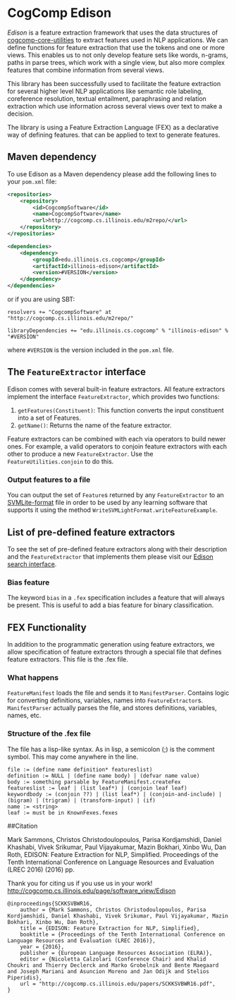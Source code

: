 # CogComp Edison

*Edison* is a feature extraction framework that uses the data structures of [cogcomp-core-utilities](../core-utilities/README.md)
to extract features used in NLP applications.
We can define functions for feature extraction that use the tokens and one or more views. 
This enables us to not only develop feature sets like words, n-grams, paths in parse trees, which work with a single view, 
but also more complex features that combine information from several views.

This library has been successfully used to facilitate the feature extraction for several higher level
NLP applications like semantic role labeling, coreference
resolution, textual entailment, paraphrasing and relation
extraction which use information across several views over text to
make a decision.

The library is using a Feature Extraction Language (FEX) as a declarative way of defining features. 
that can be applied to text to generate features. 

## Maven dependency
To use Edison as a Maven dependency please add the following lines to your `pom.xml` file:
```xml
<repositories>
    <repository>
        <id>CogcompSoftware</id>
        <name>CogcompSoftware</name>
        <url>http://cogcomp.cs.illinois.edu/m2repo/</url>
    </repository>
</repositories>

<dependencies>
    <dependency>
        <groupId>edu.illinois.cs.cogcomp</groupId>
        <artifactId>illinois-edison</artifactId>
        <version>#VERSION</version>
    </dependency>
</dependencies>
```

or if you are using SBT:
```
resolvers += "CogcompSoftware" at "http://cogcomp.cs.illinois.edu/m2repo/"

libraryDependencies += "edu.illinois.cs.cogcomp" % "illinois-edison" % "#VERSION"
```

where `#VERSION` is the version included in the `pom.xml` file. 

## The `FeatureExtractor` interface
Edison comes with several built-in feature extractors. 
All feature extractors implement the interface `FeatureExtractor`, which provides two functions:

   1. `getFeatures(Constituent)`: This function converts the input constituent into a set of Features.
   2. `getName()`: Returns the name of the feature extractor.

Feature extractors can be combined with each via operators to build newer ones. 
For example, a valid operators to conjoin feature extractors with each other to 
produce a new `FeatureExtractor`. Use the `FeatureUtilities.conjoin` to do this.

### Output features to a file
You can output the set of `Feature`s returned by any `FeatureExtractor` to an [SVMLite-format](http://svmlight.joachims.org) 
file in order to be used by any learning software that supports it using the method 
`WriteSVMLightFormat.writeFeatureExample`.

## List of pre-defined feature extractors
To see the set of pre-defined feature extractors along
with their description and the `FeatureExtractor` that implements
them please visit our [Edison search interface](http://bilbo.cs.illinois.edu:5900). 

### Bias feature
The keyword `bias` in a `.fex` specification includes a feature
that will always be present. This is useful to add a bias feature
for binary classification.

## FEX Functionality

In addition to the programmatic generation using feature extractors, we allow specification of
feature extractors through a special file that defines feature extractors. This file is the .fex file.

### What happens
`FeatureManifest` loads the file and sends it to `ManifestParser`. Contains logic for converting
    definitions, variables, names into `FeatureExtractor`s.
`ManifestParser` actually parses the file, and stores definitions, variables, names, etc.


### Structure of the .fex file

The file has a lisp-like syntax. As in lisp, a semicolon (;) is the comment symbol. This may come anywhere
in the line.
```
file := (define name definition* featureslist)
definition := NULL | (define name body) | (defvar name value)
body := something parsable by FeatureManifest.createFex
featureslist := leaf | (list leaf*) | (conjoin leaf leaf)
keywordbody := (conjoin ??) | (list leaf*) | (conjoin-and-include) | (bigram) | (trigram) | (transform-input) | (if)
name := <string>
leaf := must be in KnownFexes.fexes
```

##Citation

Mark Sammons, Christos Christodoulopoulos, Parisa Kordjamshidi, Daniel Khashabi, Vivek Srikumar, Paul Vijayakumar, Mazin Bokhari, Xinbo Wu, Dan Roth, EDISON: Feature Extraction for NLP, Simplified. Proceedings of the Tenth International Conference on Language Resources and Evaluation (LREC 2016) (2016) pp.

Thank you for citing us if you use us in your work! http://cogcomp.cs.illinois.edu/page/software_view/Edison

```
@inproceedings{SCKKSVBWR16,
    author = {Mark Sammons, Christos Christodoulopoulos, Parisa Kordjamshidi, Daniel Khashabi, Vivek Srikumar, Paul Vijayakumar, Mazin Bokhari, Xinbo Wu, Dan Roth},
    title = {EDISON: Feature Extraction for NLP, Simplified},
    booktitle = {Proceedings of the Tenth International Conference on Language Resources and Evaluation (LREC 2016)},
    year = {2016},
    publisher = {European Language Resources Association (ELRA)},
    editor = {Nicoletta Calzolari (Conference Chair) and Khalid Choukri and Thierry Declerck and Marko Grobelnik and Bente Maegaard and Joseph Mariani and Asuncion Moreno and Jan Odijk and Stelios Piperidis},
    url = "http://cogcomp.cs.illinois.edu/papers/SCKKSVBWR16.pdf",
}
```
